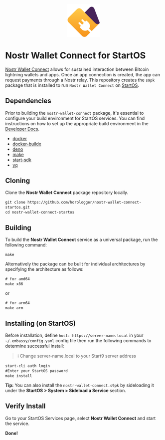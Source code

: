 <p align="center">
  <img src="nwc-logo.png" alt="Project Logo" width="21%">
</p>

# Nostr Wallet Connect for StartOS

[Nostr Wallet Connect](https://nwc.dev/) allows for sustained interaction between Bitcoin lightning wallets and apps. Once an app connection is created, the app can request payments through a Nostr relay. This repository creates the `s9pk` package that is installed to run `Nostr Wallet Connect` on [StartOS](https://github.com/Start9Labs/start-os/).

## Dependencies

Prior to building the `nostr-wallet-connect` package, it's essential to configure your build environment for StartOS services. You can find instructions on how to set up the appropriate build environment in the [Developer Docs](https://docs.start9.com/latest/developer-docs/packaging).

- [docker](https://docs.docker.com/get-docker)
- [docker-buildx](https://docs.docker.com/buildx/working-with-buildx/)
- [deno](https://deno.land/)
- [make](https://www.gnu.org/software/make/)
- [start-sdk](https://github.com/Start9Labs/start-os/tree/sdk/core)
- [yq](https://mikefarah.gitbook.io/yq)

## Cloning

Clone the **Nostr Wallet Connect** package repository locally.

```
git clone https://github.com/horologger/nostr-wallet-connect-startos.git
cd nostr-wallet-connect-startos
```

## Building

To build the **Nostr Wallet Connect** service as a universal package, run the following command:

```
make
```

Alternatively the package can be built for individual architectures by specifying the architecture as follows:

```
# for amd64
make x86
```
or
```
# for arm64
make arm
```

## Installing (on StartOS)

Before installation, define `host: https://server-name.local` in your `~/.embassy/config.yaml` config file then run the following commands to determine successful install:

> :information_source: Change server-name.local to your Start9 server address

```
start-cli auth login
#Enter your StartOS password
make install
```

**Tip:** You can also install the `nostr-wallet-connect.s9pk` by sideloading it under the **StartOS > System > Sideload a Service** section.

## Verify Install

Go to your StartOS Services page, select **Nostr Wallet Connect** and start the service.

**Done!**